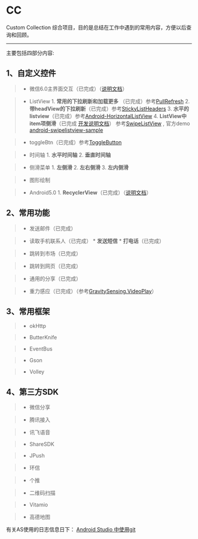 # CC
Custom Collection 综合项目，目的是总结在工作中遇到的常用内容，方便以后查询和回顾。
* * *

主要包括四部分内容:


## 1、自定义控件
  
 > * 微信6.0主界面交互（已完成）（[说明文档](http://note.youdao.com/share/?id=04dad8074a94c4f955a795e6e4f6161e&type=note)） 

  
 > * ListView
    1. **常用的下拉刷新和加载更多** （已完成）参考[PullRefresh](http://www.360doc.com/content/14/1005/18/9200790_414599526.shtml)
    2. **带headView的下拉刷新**（已完成）参考[StickyListHeaders](https://github.com/emilsjolander/StickyListHeaders)
    3. **水平的listview**（已完成）参考[Android-HorizontalListView](https://github.com/MeetMe/Android-HorizontalListView)
    4. **ListView中item项侧滑**（已完成 [开发说明文档](http://note.youdao.com/share/?id=ac0b5de8aaf6d6d9a5485575ef73a8ac&type=note)）  参考[SwipeListView](https://github.com/47deg/android-swipelistview) , 官方demo [android-swipelistview-sample](https://github.com/47deg/android-swipelistview-sample)

  
 > * toggleBtn（已完成）参考[ToggleButton](https://github.com/zcweng/ToggleButton)

  
 > * 时间轴
    1. **水平时间轴**
    2. **垂直时间轴**


 > * 侧滑菜单
    1. **左侧滑**
    2. **左右侧滑**
    3. **左内侧滑**
 
 
 > * 图形绘制

  
 > * Android5.0
    1. **RecyclerView**（已完成）（[说明文档](http://note.youdao.com/share/?id=c9bd7c5567e54ed40c7891b4bd3c47d3&type=note)）
  

  
## 2、常用功能
  
 > * 发送邮件（已完成）

  
 > * 读取手机联系人（已完成）
    * **发送短信**
    * **打电话**（已完成）

  
 > * 跳转到市场（已完成）
  
 > * 跳转到网页（已完成）
  
 > * 通用的分享（已完成）
 
 > * 重力感应（已完成）（参考[GravitySensing.VideoPlay](https://github.com/LeeeYou/GravitySensing.VideoPlay)）
  


## 3、常用框架

 > * okHttp
  
 > * ButterKnife
  
 > * EventBus
  
 > * Gson
  
 > * Volley


## 4、第三方SDK

 > * 微信分享
  
 > * 腾讯接入
  
 > * 讯飞语音
  
 > * ShareSDK
  
 > * JPush
  
 > * 环信
  
 > * 个推
  
 > * 二维码扫描
  
 > * Vitamio
  
 > * 高德地图


有关AS使用的日志信息日下：
[Android Studio 中使用git](http://note.youdao.com/share/?id=c14927da51374141922406f8fcb95d1d&type=note) 

